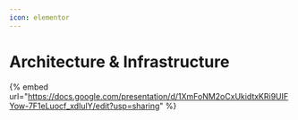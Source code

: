 ```yaml
---
icon: elementor
---
```


# Architecture & Infrastructure



{% embed url="https://docs.google.com/presentation/d/1XmFoNM2oCxUkidtxKRi9UIFYow-7F1eLuocf_xdIulY/edit?usp=sharing" %}
